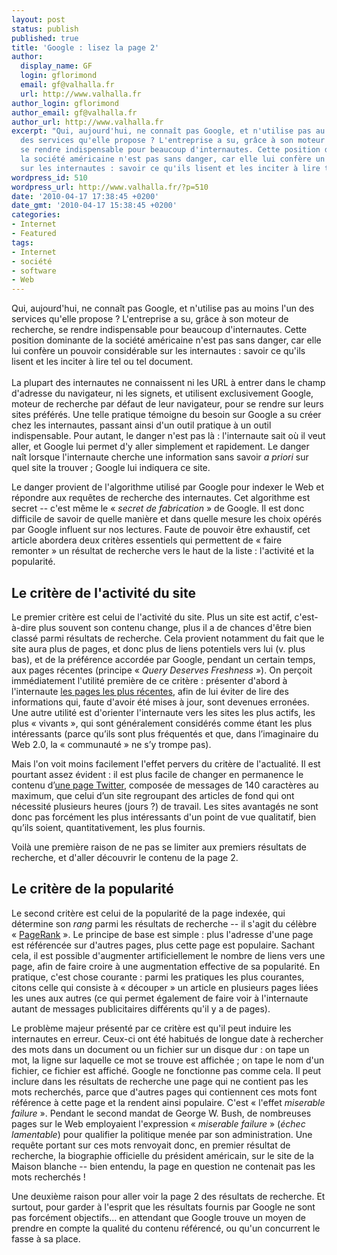 ```yaml
---
layout: post
status: publish
published: true
title: 'Google : lisez la page 2'
author:
  display_name: GF
  login: gflorimond
  email: gf@valhalla.fr
  url: http://www.valhalla.fr
author_login: gflorimond
author_email: gf@valhalla.fr
author_url: http://www.valhalla.fr
excerpt: "Qui, aujourd'hui, ne connaît pas Google, et n'utilise pas au moins l'un
  des services qu'elle propose ? L'entreprise a su, grâce à son moteur de recherche,
  se rendre indispensable pour beaucoup d'internautes. Cette position dominante de
  la société américaine n'est pas sans danger, car elle lui confère un pouvoir considérable
  sur les internautes : savoir ce qu'ils lisent et les inciter à lire tel ou tel document.\r\n"
wordpress_id: 510
wordpress_url: http://www.valhalla.fr/?p=510
date: '2010-04-17 17:38:45 +0200'
date_gmt: '2010-04-17 15:38:45 +0200'
categories:
- Internet
- Featured
tags:
- Internet
- société
- software
- Web
---
```

<p>Qui, aujourd'hui, ne connaît pas Google, et n'utilise pas au moins l'un des services qu'elle propose ? L'entreprise a su, grâce à son moteur de recherche, se rendre indispensable pour beaucoup d'internautes. Cette position dominante de la société américaine n'est pas sans danger, car elle lui confère un pouvoir considérable sur les internautes : savoir ce qu'ils lisent et les inciter à lire tel ou tel document.<br />
<a id="more"></a><a id="more-510"></a><br />
La plupart des internautes ne connaissent ni les URL à entrer dans le champ d'adresse du navigateur, ni les signets, et utilisent exclusivement Google, moteur de recherche par défaut de leur navigateur, pour se rendre sur leurs sites préférés. Une telle pratique témoigne du besoin sur Google a su créer chez les internautes, passant ainsi d'un outil pratique à un outil indispensable. Pour autant, le danger n'est pas là : l'internaute sait où il veut aller, et Google lui permet d'y aller simplement et rapidement. Le danger naît lorsque l'internaute cherche une information sans savoir <em>a priori</em> sur quel site la trouver ; Google lui indiquera ce site.</p>
<p>Le danger provient de l'algorithme utilisé par Google pour indexer le Web et répondre aux requêtes de recherche des internautes. Cet algorithme est secret -- c'est même le « <em>secret de fabrication</em> » de Google. Il est donc difficile de savoir de quelle manière et dans quelle mesure les choix opérés par Google influent sur nos lectures. Faute de pouvoir être exhaustif, cet article abordera deux critères essentiels qui permettent de « faire remonter » un résultat de recherche vers le haut de la liste : l'activité et la popularité.</p>
<h2>Le critère de l'activité du site</h2>
<p>Le premier critère est celui de l'activité du site. Plus un site est actif, c'est-à-dire plus souvent son contenu change, plus il a de chances d'être bien classé parmi résultats de recherche. Cela provient notamment du fait que le site aura plus de pages, et donc plus de liens potentiels vers lui (v. plus bas), et de la préférence accordée par Google, pendant un certain temps, aux pages récentes (principe « <em>Query Deserves Freshness</em> »). On perçoit immédiatement l'utilité première de ce critère : présenter d'abord à l'internaute <a href="http://www.mattcutts.com/blog/minty-fresh-indexing/">les pages les plus récentes</a>, afin de lui éviter de lire des informations qui, faute d'avoir été mises à jour, sont devenues erronées. Une autre utilité est d'orienter l'internaute vers les sites les plus actifs, les plus « vivants », qui sont généralement considérés comme étant les plus intéressants (parce qu’ils sont plus fréquentés et que, dans l’imaginaire du Web 2.0, la « communauté » ne s’y trompe pas).</p>
<p>Mais l'on voit moins facilement l'effet pervers du critère de l'actualité. Il est pourtant assez évident : il est plus facile de changer en permanence le contenu d’<a href="http://googleblog.blogspot.com/2009/10/rt-google-tweets-and-updates-and-search.html">une page Twitter</a>, composée de messages de 140 caractères au maximum, que celui d’un site regroupant des articles de fond qui ont nécessité plusieurs heures (jours ?) de travail. Les sites avantagés ne sont donc pas forcément les plus intéressants d'un point de vue qualitatif, bien qu’ils soient, quantitativement, les plus fournis.</p>
<p>Voilà une première raison de ne pas se limiter aux premiers résultats de recherche, et d'aller découvrir le contenu de la page 2.</p>
<h2>Le critère de la popularité</h2>
<p>Le second critère est celui de la popularité de la page indexée, qui détermine son <em>rang</em> parmi les résultats de recherche -- il s'agit du célèbre « <a href="http://fr.wikipedia.org/wiki/PageRank">PageRank</a> ». Le principe de base est simple : plus l'adresse d'une page est référencée sur d'autres pages, plus cette page est populaire. Sachant cela, il est possible d'augmenter artificiellement le nombre de liens vers une page, afin de faire croire à une augmentation effective de sa popularité. En pratique, c'est chose courante : parmi les pratiques les plus courantes, citons celle qui consiste à « découper » un article en plusieurs pages liées les unes aux autres (ce qui permet également de faire voir à l'internaute autant de messages publicitaires différents qu'il y a de pages).</p>
<p>Le problème majeur présenté par ce critère est qu'il peut induire les internautes en erreur. Ceux-ci ont été habitués de longue date à rechercher des mots dans un document ou un fichier sur un disque dur : on tape un mot, la ligne sur laquelle ce mot se trouve est affichée ; on tape le nom d'un fichier, ce fichier est affiché. Google ne fonctionne pas comme cela. Il peut inclure dans les résultats de recherche une page qui ne contient pas les mots recherchés, parce que d'autres pages qui contiennent ces mots font référence à cette page et la rendent ainsi populaire. C'est « l'effet <em>miserable failure</em> ». Pendant le second mandat de George W. Bush, de nombreuses pages sur le Web employaient l'expression « <em>miserable failure</em> » (<em>échec lamentable</em>) pour qualifier la politique menée par son administration. Une requête portant sur ces mots renvoyait donc, en premier résultat de recherche, la biographie officielle du président américain, sur le site de la Maison blanche -- bien entendu, la page en question ne contenait pas les mots recherchés !</p>
<p>Une deuxième raison pour aller voir la page 2 des résultats de recherche. Et surtout, pour garder à l'esprit que les résultats fournis par Google ne sont pas forcément objectifs... en attendant que Google trouve un moyen de prendre en compte la qualité du contenu référencé, ou qu'un concurrent le fasse à sa place.</p>
